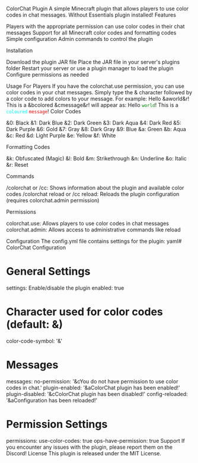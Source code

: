 ColorChat Plugin
A simple Minecraft plugin that allows players to use color codes in chat messages. Without Essentials plugin installed!
Features

Players with the appropriate permission can use color codes in their chat messages
Support for all Minecraft color codes and formatting codes
Simple configuration
Admin commands to control the plugin

Installation

Download the plugin JAR file
Place the JAR file in your server's plugins folder
Restart your server or use a plugin manager to load the plugin
Configure permissions as needed

Usage
For Players
If you have the colorchat.use permission, you can use color codes in your chat messages.
Simply type the & character followed by a color code to add colors to your message.
For example:
Hello &aworld&r! This is a &bcolored &cmessage&r!
will appear as:
Hello <code style="color : green">world</code>! This is a <code style="color : aqua">coloured</code> <code style="color : red">message</code>!
Color Codes

&0: Black
&1: Dark Blue
&2: Dark Green
&3: Dark Aqua
&4: Dark Red
&5: Dark Purple
&6: Gold
&7: Gray
&8: Dark Gray
&9: Blue
&a: Green
&b: Aqua
&c: Red
&d: Light Purple
&e: Yellow
&f: White

Formatting Codes

&k: Obfuscated (Magic)
&l: Bold
&m: Strikethrough
&n: Underline
&o: Italic
&r: Reset

Commands

/colorchat or /cc: Shows information about the plugin and available color codes
/colorchat reload or /cc reload: Reloads the plugin configuration (requires colorchat.admin permission)

Permissions

colorchat.use: Allows players to use color codes in chat messages
colorchat.admin: Allows access to administrative commands like reload

Configuration
The config.yml file contains settings for the plugin:
yaml# ColorChat Configuration

# General Settings
settings:
 Enable/disable the plugin
  enabled: true
  
  # Character used for color codes (default: &)
  color-code-symbol: '&'
  
# Messages
messages:
  no-permission: '&cYou do not have permission to use color codes in chat.'
  plugin-enabled: '&aColorChat plugin has been enabled!'
  plugin-disabled: '&cColorChat plugin has been disabled!'
  config-reloaded: '&aConfiguration has been reloaded!'

# Permission Settings
permissions:
    use-color-codes: true
    ops-have-permission: true
Support
If you encounter any issues with the plugin, please report them on the Discord! 
License
This plugin is released under the MIT License.
